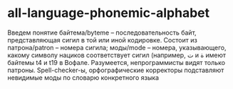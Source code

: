 # all-language-phonemic-alphabet

Введем понятие байтема/byteme – последовательность байт, представляющая сигил в той или иной кодировке. Состоит из патрона/patron – номера сигила; моды/mode – номера, указывающего, какому символу нациков соответствует сигил (например, ت и ﺓ имеют байтемы t4 и t19 в Вофале. Разумеется, непрограммисты видят только патроны. Spell-checker-ы, орфографические корректоры подставляют невидимые моды по словарю конкретного языка
